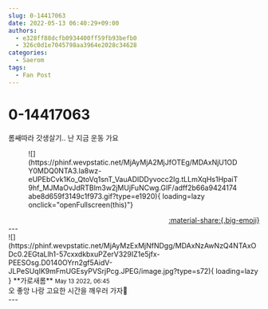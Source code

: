 ```yaml
---
slug: 0-14417063
date: 2022-05-13 06:40:29+09:00
authors:
  - e328ff88dcfb0934400ff59fb93befb0
  - 326c0d1e7045798aa3964e2028c34628
categories:
  - Saerom
tags:
  - Fan Post
---
```


# 0-14417063

<div class="post-container" markdown="1">
<div class="content-container md-sidebar__scrollwrap" markdown="1">

롬쌔따라 갓생살기.. 난 지금 운동 가요
<figure markdown="1">
![](https://phinf.wevpstatic.net/MjAyMjA2MjJfOTEg/MDAxNjU1ODY0MDQ0NTA3.la8wz-eUPEbCvk1Ko_QtoVq1snT_VauADIDDyvocc2Ig.tLLmXqHs1HpaiT9hf_MJMaOvJdRTBlm3w2jMUjFuNCwg.GIF/adff2b66a9424174abe8d659f3149c1f973.gif?type=e1920){ loading=lazy onclick="openFullscreen(this)"}
</figure>


</div>
</div>

<div style="text-align: right;" markdown="1">
<a href="https://weverse.io/fromis9/fanpost/0-14417063" style="text-align: right;">:material-share:{.big-emoji}</a>
</div>
---

<div class="comments-container md-sidebar__scrollwrap" markdown="1">
<div class="comment" markdown="1">
<div class='id-container' markdown="1">
![](https://phinf.wevpstatic.net/MjAyMzExMjNfNDgg/MDAxNzAwNzQ4NTAxODc0.2EGtaLlh1-57cxxdkbxuPZerV329IZ1e5jfx-PEESOsg.D0140OYrn2gf5AidV-JLPeSUqIK9mFmUGEsyPVSrjPcg.JPEG/image.jpg?type=s72){ loading=lazy }
**<span class="artist">가로새롬</span>** <small>May 13 2022, 06:45</small><br>
</div>
<div class='comment-body' markdown="1">
오 좋앙 나랑 고요한 시간을 깨우러 가자🤨
</div>
</div>
</div>
---
